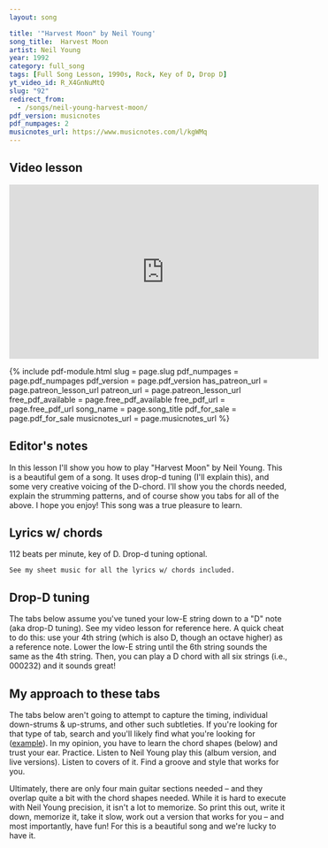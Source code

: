 ```yaml
---
layout: song

title: '"Harvest Moon" by Neil Young'
song_title:  Harvest Moon
artist: Neil Young
year: 1992
category: full_song
tags: [Full Song Lesson, 1990s, Rock, Key of D, Drop D]
yt_video_id: R_X4GnNuMtQ
slug: "92"
redirect_from:
  - /songs/neil-young-harvest-moon/
pdf_version: musicnotes
pdf_numpages: 2
musicnotes_url: https://www.musicnotes.com/l/kgWMq
---
```


## Video lesson

<iframe width="560" height="315" src="https://www.youtube.com/embed/R_X4GnNuMtQ?showinfo=0" frameborder="0" allowfullscreen></iframe>

{% include pdf-module.html slug = page.slug pdf_numpages = page.pdf_numpages pdf_version = page.pdf_version has_patreon_url = page.patreon_lesson_url patreon_url = page.patreon_lesson_url free_pdf_available = page.free_pdf_available free_pdf_url = page.free_pdf_url song_name = page.song_title pdf_for_sale = page.pdf_for_sale musicnotes_url = page.musicnotes_url %}

## Editor's notes

In this lesson I'll show you how to play "Harvest Moon" by Neil Young. This is a beautiful gem of a song. It uses drop-d tuning (I'll explain this), and some very creative voicing of the D-chord. I'll show you the chords needed, explain the strumming patterns, and of course show you tabs for all of the above. I hope you enjoy! This song was a true pleasure to learn.

## Lyrics w/ chords

112 beats per minute, key of D. Drop-d tuning optional.

    See my sheet music for all the lyrics w/ chords included.

<!-- INTRO

D-riff #1 (played 4 times... see PDF for tab)

VERSE

Em                           Em                        D-riff #2       D-riff #2
...Come a little bit closer....... hear what I have to say......................
Em                              Em                             D-riff #2       D-riff #2
...Just like children sleepin'...... we could dream this night away

G                                   G                           D-riff #1    D-riff #1
...But there's a full moon risin'...... let's go dancin' in the light  
G                                     G                             D-riff #1    D-riff #1
...We know where the music's playin'..... let's go out and feel the night

CHORUS

    A7sus4                                 A7                               (A7sus4)
    ........Because I'm still in love with you..... I want to see you dance again
    A7sus4                                 A7                       D-riff #1
    ........Because I'm still in love with you..... on this harvest moon


Em                           Em                        D-riff #2       D-riff #2
...When we were strangers......... I watched you from afar
Em                           Em                            D-riff #2       D-riff #2
...When we were lovers............ I loved you with all my heart

G                               G                           D-riff #1    D-riff #1
...But now it's gettin' late...... and the moon is climbin' high
G                               G                         D-riff #1    D-riff #1
...I want to celebrate............ see it shinin' in your eye

    A7sus4                                 A7                               (A7sus4)
    ........Because I'm still in love with you..... I want to see you dance again
    A7sus4                                 A7                       D-riff #1
    ........Because I'm still in love with you..... on this harvest moon -->

## Drop-D tuning

The tabs below assume you've tuned your low-E string down to a "D" note (aka drop-D tuning). See my video lesson for reference here. A quick cheat to do this: use your 4th string (which is also D, though an octave higher) as a reference note. Lower the low-E string until the 6th string sounds the same as the 4th string. Then, you can play a D chord with all six strings (i.e., 000232) and it sounds great!

## My approach to these tabs

The tabs below aren't going to attempt to capture the timing, individual down-strums & up-strums, and other such subtleties. If you're looking for that type of tab, search and you'll likely find what you're looking for ([example](https://tabs.ultimate-guitar.com/n/neil_young/harvest_moon_ver2_tab.htm)). In my opinion, you have to learn the chord shapes (below) and trust your ear. Practice. Listen to Neil Young play this (album version, and live versions). Listen to covers of it. Find a groove and style that works for you.

Ultimately, there are only four main guitar sections needed – and they overlap quite a bit with the chord shapes needed. While it is hard to execute with Neil Young precision, it isn't a lot to memorize. So print this out, write it down, memorize it, take it slow, work out a version that works for you – and most importantly, have fun! For this is a beautiful song and we're lucky to have it.
